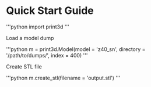 # Quick Start Guide

'''python
import print3d
'''

Load a model dump

'''python
m = print3d.Model(model = 'z40_sn', directory = '/path/to/dumps/', index = 400)
'''

Create STL file

'''python
m.create_stl(filename = 'output.stl')
'''
